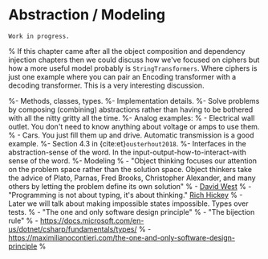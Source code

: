 # Abstraction / Modeling

```{warning}
Work in progress.
```

% If this chapter came after all the object composition and dependency injection chapters then we could discuss how we've focused on ciphers but how a more useful model probably is `StringTransformers`. Where ciphers is just one example where you can pair an Encoding transformer with a decoding transformer. This is a very interesting discussion.

%- Methods, classes, types.
%- Implementation details.
%- Solve problems by composing (combining) abstractions rather than having to be bothered with all the nitty gritty all the time.
%- Analog examples:
%  - Electrical wall outlet. You don't need to know anything about voltage or amps to use them.
%  - Cars. You just fill them up and drive. Automatic transmission is a good example.
%- Section 4.3 in {cite:et}`ousterhout2018`.
%- Interfaces in the abstraction-sense of the word. In the input-output-how-to-interact-with sense of the word.
%- Modeling
%  - "Object thinking focuses our attention on the problem space rather than the solution space. Object thinkers take the advice of Plato, Parnas, Fred Brooks, Christopher Alexander, and many others by letting the problem define its own solution"
%  - [David West](https://maximilianocontieri.com/software-engineering-great-quotes)
%  - "Programming is not about typing, it's about thinking." [Rich Hickey](https://maximilianocontieri.com/software-engineering-great-quotes)
%  - Later we will talk about making impossible states impossible. Types over tests.
%    - "The one and only software design principle"
%    - "The bijection rule"
%    - https://docs.microsoft.com/en-us/dotnet/csharp/fundamentals/types/
%    - https://maximilianocontieri.com/the-one-and-only-software-design-principle
%
